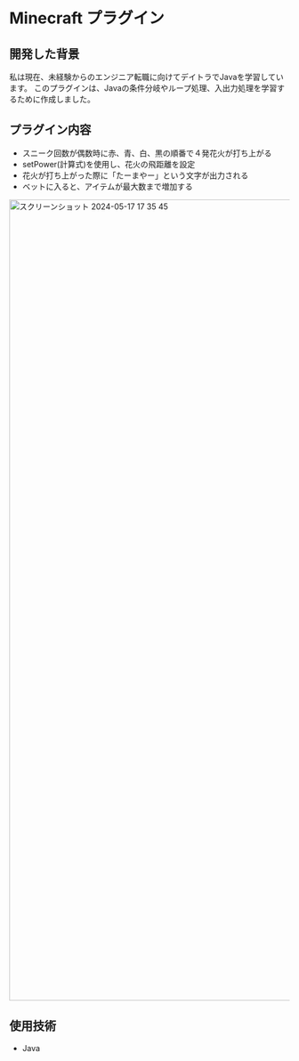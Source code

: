 # Minecraft プラグイン

**開発した背景**
---
私は現在、未経験からのエンジニア転職に向けてデイトラでJavaを学習しています。
このプラグインは、Javaの条件分岐やループ処理、入出力処理を学習するために作成しました。

**プラグイン内容**
---
* スニーク回数が偶数時に赤、青、白、黒の順番で４発花火が打ち上がる
* setPower(計算式)を使用し、花火の飛距離を設定
* 花火が打ち上がった際に「たーまやー」という文字が出力される
* ベットに入ると、アイテムが最大数まで増加する

<img width="1440" alt="スクリーンショット 2024-05-17 17 35 45" src="https://github.com/matuikohei/Sample/assets/135627017/ec1b7069-151a-47bc-babb-278bbdeca24b">

**使用技術**
---
* Java
